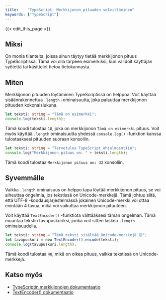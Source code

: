 ```yaml
---
title:    "TypeScript: Merkkijonon pituuden selvittäminen"
keywords: ["TypeScript"]
---
```


{{< edit_this_page >}}

## Miksi

On monia tilanteita, joissa sinun täytyy tietää merkkijonon pituus TypeScriptissä. Tämä voi olla tarpeen esimerkiksi, kun validoit käyttäjän syötettä tai käsittelet tietoa tietokannasta.

## Miten

Merkkijonon pituuden löytäminen TypeScriptissä on helppoa. Voit käyttää sisäänrakennettua `.length` -ominaisuutta, joka palauttaa merkkijonon pituuden kokonaislukuna.

```TypeScript
let teksti: string = "Tämä on esimerkki";
console.log(teksti.length);
```

Tämä koodi tulostaa `18`, joka on merkkijonon `Tämä on esimerkki` pituus. Voit myös käyttää `.length` ominaisuutta yhdessä `console.log()` -funktion kanssa tulostaaksesi pituuden suoraan konsoliin.

```TypeScript
let teksti: string = "Tervetuloa TypeScript ohjelmointiin";
console.log("Merkkijonon pituus on: " + teksti.length);
```

Tämä koodi tulostaa `Merkkijonon pituus on: 32` konsoliin.

## Syvemmälle

Vaikka `.length` ominaisuus on helppo tapa löytää merkkijonon pituus, se voi aiheuttaa ongelmia, jos tekstissä on Unicode-merkkejä. Tämä johtuu siitä, että UTF-8 -koodausjärjestelmässä jokainen Unicode-merkki voi ottaa enintään 4 tavua, mikä voi vaikuttaa merkkijonon pituuteen.

Voit käyttää `TextEncoder()` -funktiota välttääksesi tämän ongelman. Tämä muuntaa tekstin tavupuskuriksi, jonka voit sitten laskea `.length` ominaisuudella.

```TypeScript
let teksti: string = "Tämä teksti sisältää Unicode-merkkejä 😊";
let tavupuskuri = new TextEncoder().encode(teksti);
console.log(tavupuskuri.length);
```

Tämä koodi tulostaa `40`, mikä on oikea pituus, vaikka tekstissä on Unicode-merkkejä.

## Katso myös

- [TypeScriptin merkkijonojen dokumentaatio](https://www.typescriptlang.org/docs/handbook/basic-types.html#string)
- [TextEncoder() dokumentaatio](https://developer.mozilla.org/en-US/docs/Web/API/TextEncoder)